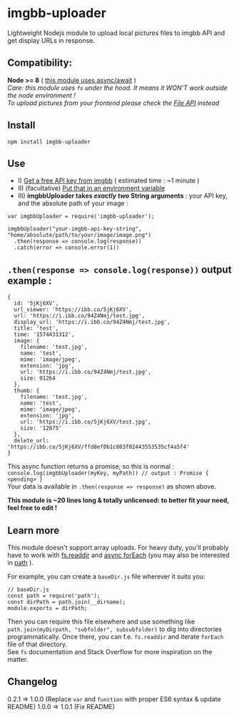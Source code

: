 # imgbb-uploader
Lightweight Nodejs module to upload local pictures files to imgbb API and get display URLs in response.
## Compatibility: 
**Node >= 8** ( [this module uses async/await](https://node.green/) )  
*Care: this module uses `fs` under the hood. It means it WON'T work outside the node environment !*  
*To upload pictures from your frontend please check the [File API](https://developer.mozilla.org/en-US/docs/Web/API/File) instead*  

## Install
`npm install imgbb-uploader`

## Use
- I) [Get a free API key from imgbb](https://api.imgbb.com/) ( estimated time : ~1 minute )
- II) (facultative) [Put that in an environment variable](https://www.npmjs.com/package/dotenv)
- III) **imgbbUploader takes *exactly two* String arguments** : your API key, and the absolute path of your image :

```
var imgbbUploader = require('imgbb-uploader');

imgbbUploader("your-imgbb-api-key-string", "home/absolute/path/to/your/image/image.png")
  .then(response => console.log(response))
  .catch(error => console.error(1))
```

## `.then(response => console.log(response))` output example :
```
{
  id: '5jKj6XV',
  url_viewer: 'https://ibb.co/5jKj6XV',
  url: 'https://i.ibb.co/94Z4Nmj/test.jpg',
  display_url: 'https://i.ibb.co/94Z4Nmj/test.jpg',
  title: 'test',
  time: '1574431312',
  image: {
    filename: 'test.jpg',
    name: 'test',
    mime: 'image/jpeg',
    extension: 'jpg',
    url: 'https://i.ibb.co/94Z4Nmj/test.jpg',
    size: 91264
  },
  thumb: {
    filename: 'test.jpg',
    name: 'test',
    mime: 'image/jpeg',
    extension: 'jpg',
    url: 'https://i.ibb.co/5jKj6XV/test.jpg',
    size: '12875'
  },
  delete_url: 'https://ibb.co/5jKj6XV/ffd8ef0b1c803f02443553535cf4a5f4'
}
```

This async function returns a promise, so this is normal :  
`console.log(imgbbUploader(myKey, myPath)) // output : Promise { <pending> }`  
Your data is available in `.then(response => response)` as shown above.

**This module is ~20 lines long & totally unlicensed: to better fit your need, feel free to edit !**

## Learn more
This module doesn't support array uploads. For heavy duty, you'll probably have to work with [fs.readdir](https://nodejs.org/api/fs.html#fs_fs_readdir_path_options_callback) and [async forEach](https://www.npmjs.com/package/async-foreach) (you may also be interested in [path](https://nodejs.org/api/path.html#path_path) ).  

For example, you can create a `baseDir.js` file wherever it suits you:
```
// baseDir.js
const path = require('path');
const dirPath = path.join(__dirname);
module.exports = dirPath;
```
Then you can require this file elsewhere and use something like `path.join(myDirpath, "subfolder", subsubfolder)` to dig into directories programmatically. Once there, you can f.e. `fs.readdir` and iterate `forEach` file of that directory.  
See `fs` documentation and Stack Overflow for more inspiration on the matter.  

## Changelog
0.2.1 => 1.0.0 (Replace `var` and `function` with proper ES6 syntax & update README)
1.0.0 => 1.0.1 (Fix README)
